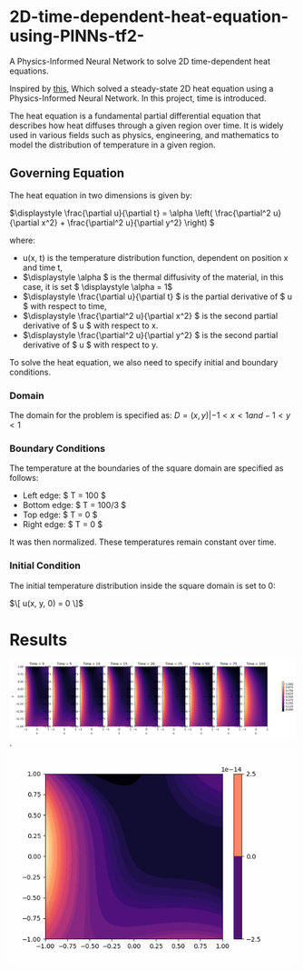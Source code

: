# 2D-time-dependent-heat-equation-using-PINNs-tf2-
A Physics-Informed Neural Network to solve 2D time-dependent heat equations.


Inspired by [this](https://github.com/314arhaam/heat-pinn), Which solved a steady-state 2D heat equation using a Physics-Informed Neural Network. In this project, time is introduced. 

The heat equation is a fundamental partial differential equation that describes how heat diffuses through a given region over time. It is widely used in various fields such as physics, engineering, and mathematics to model the distribution of temperature in a given region.

## Governing Equation

The heat equation in two dimensions is given by:

$\displaystyle \frac{\partial u}{\partial t} = \alpha \left( \frac{\partial^2 u}{\partial x^2} + \frac{\partial^2 u}{\partial y^2} \right) $

where:
- u(x, t) is the temperature distribution function, dependent on position x  and time t,
- $\displaystyle \alpha $
   is the thermal diffusivity of the material, in this case, it is set
    $ \displaystyle \alpha = 1$
- $\displaystyle \frac{\partial u}{\partial t} $
  is the partial derivative of $ u $ with respect to time,
- $\displaystyle \frac{\partial^2 u}{\partial x^2} $
   is the second partial derivative of $ u $ with respect to x.
- $\displaystyle \frac{\partial^2 u}{\partial y^2} $
   is the second partial derivative of $ u $ with respect to y.

To solve the heat equation, we also need to specify initial and boundary conditions.

### Domain

The domain for the problem is specified as:
$D = {(x,y)| -1 < x < 1 and -1 < y < 1 }$

### Boundary Conditions

The temperature at the boundaries of the square domain are specified as follows:
- Left edge: $ T = 100 $
- Bottom edge: $ T = 100/3 $
- Top edge: $ T = 0 $
- Right edge: $ T = 0 $

It was then normalized. These temperatures remain constant over time.

### Initial Condition

The initial temperature distribution inside the square domain is set to 0:

$\[ u(x, y, 0) = 0 \]$

# Results 
![alt text](https://github.com/RRejuan/2D-time-dependent-heat-equation-using-PINNs-tf2-/blob/main/heat2dpinn.png).
![alt text](https://github.com/RRejuan/2D-time-dependent-heat-equation-using-PINNs-tf2-/blob/main/temperature_evolution.gif)
